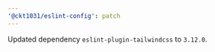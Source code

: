 ```yaml
---
'@ckt1031/eslint-config': patch
---
```


Updated dependency `eslint-plugin-tailwindcss` to `3.12.0`.
